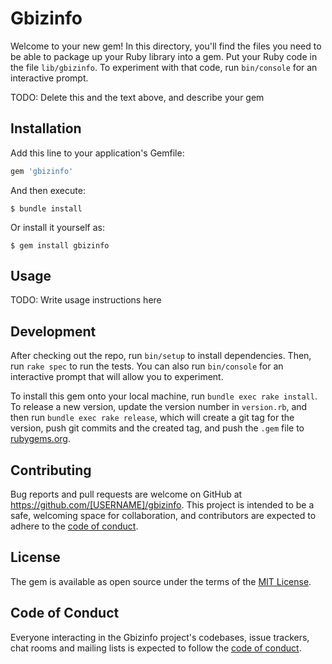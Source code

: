 # Gbizinfo

Welcome to your new gem! In this directory, you'll find the files you need to be able to package up your Ruby library into a gem. Put your Ruby code in the file `lib/gbizinfo`. To experiment with that code, run `bin/console` for an interactive prompt.

TODO: Delete this and the text above, and describe your gem

## Installation

Add this line to your application's Gemfile:

```ruby
gem 'gbizinfo'
```

And then execute:

    $ bundle install

Or install it yourself as:

    $ gem install gbizinfo

## Usage

TODO: Write usage instructions here

## Development

After checking out the repo, run `bin/setup` to install dependencies. Then, run `rake spec` to run the tests. You can also run `bin/console` for an interactive prompt that will allow you to experiment.

To install this gem onto your local machine, run `bundle exec rake install`. To release a new version, update the version number in `version.rb`, and then run `bundle exec rake release`, which will create a git tag for the version, push git commits and the created tag, and push the `.gem` file to [rubygems.org](https://rubygems.org).

## Contributing

Bug reports and pull requests are welcome on GitHub at https://github.com/[USERNAME]/gbizinfo. This project is intended to be a safe, welcoming space for collaboration, and contributors are expected to adhere to the [code of conduct](https://github.com/[USERNAME]/gbizinfo/blob/master/CODE_OF_CONDUCT.md).

## License

The gem is available as open source under the terms of the [MIT License](https://opensource.org/licenses/MIT).

## Code of Conduct

Everyone interacting in the Gbizinfo project's codebases, issue trackers, chat rooms and mailing lists is expected to follow the [code of conduct](https://github.com/[USERNAME]/gbizinfo/blob/master/CODE_OF_CONDUCT.md).
